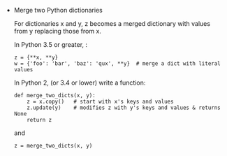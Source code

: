 * Merge two Python dictionaries
    
    For dictionaries x and y, z becomes a merged dictionary with values from y replacing those from x.

    In Python 3.5 or greater, :
    ```
    z = {**x, **y}
    w = {'foo': 'bar', 'baz': 'qux', **y}  # merge a dict with literal values
    ```
    In Python 2, (or 3.4 or lower) write a function:
    ```
    def merge_two_dicts(x, y):
        z = x.copy()   # start with x's keys and values
        z.update(y)    # modifies z with y's keys and values & returns None
        return z
    ```    
    and
    ```
    z = merge_two_dicts(x, y)
    ```
